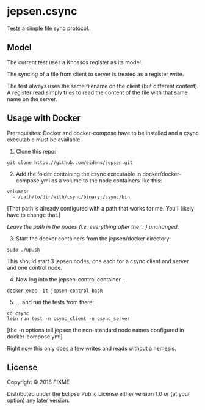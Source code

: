 # jepsen.csync

Tests a simple file sync protocol.

## Model

The current test uses a Knossos register as its model.

The syncing of a file from client to server is treated as a register
write.

The test always uses the same filename on the client (but different
content). A register read simply tries to read the content of the file
with that same name on the server.

## Usage with Docker

Prerequisites: Docker and docker-compose have to be installed and
a csync executable must be available.

1. Clone this repo:

```
git clone https://github.com/eidens/jepsen.git
```

2. Add the folder containing the csync executable in
  docker/docker-compose.yml as a volume to the node containers like
  this:

```
volumes:
  - /path/to/dir/with/csync/binary:/csync/bin
```

[That path is already configured with a path that works for me. You'll
likely have to change that.]

*Leave the path in the nodes (i.e. everything after the ':')
unchanged.*

3. Start the docker containers from the jepsen/docker directory:

```
sudo ./up.sh
```

This should start 3 jepsen nodes, one each for a csync client and
server and one control node.

4. Now log into the jepsen-control container...

```
docker exec -it jepsen-control bash
```

5. ... and run the tests from there:

```
cd csync
lein run test -n csync_client -n csync_server
```

[the -n options tell jepsen the non-standard node names configured in
docker-compose.yml]


Right now this only does a few writes and reads without a nemesis.

## License

Copyright © 2018 FIXME

Distributed under the Eclipse Public License either version 1.0 or (at
your option) any later version.
